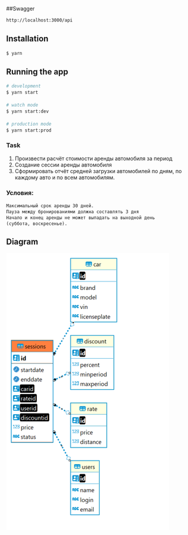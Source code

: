 ##Swagger

```bash
http://localhost:3000/api
```

## Installation

```bash
$ yarn 
```

## Running the app

```bash
# development
$ yarn start

# watch mode
$ yarn start:dev

# production mode
$ yarn start:prod
```

### Task

1. Произвести расчёт стоимости аренды автомобиля за период
2. Создание сессии аренды автомобиля
3. Сформировать отчёт средней загрузки автомобилей по дням, по каждому авто и по всем автомобилям.

### Условия:
````
Максимальный срок аренды 30 дней.
Пауза между бронированиями должна составлять 3 дня
Начало и конец аренды не может выпадать на выходной день
(суббота, воскресенье).
````
## Diagram

![diagram](docs/diagram.png)


